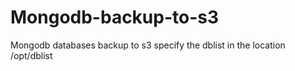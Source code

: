 # Mongodb-backup-to-s3
Mongodb databases backup to s3
specify the dblist in the location /opt/dblist
